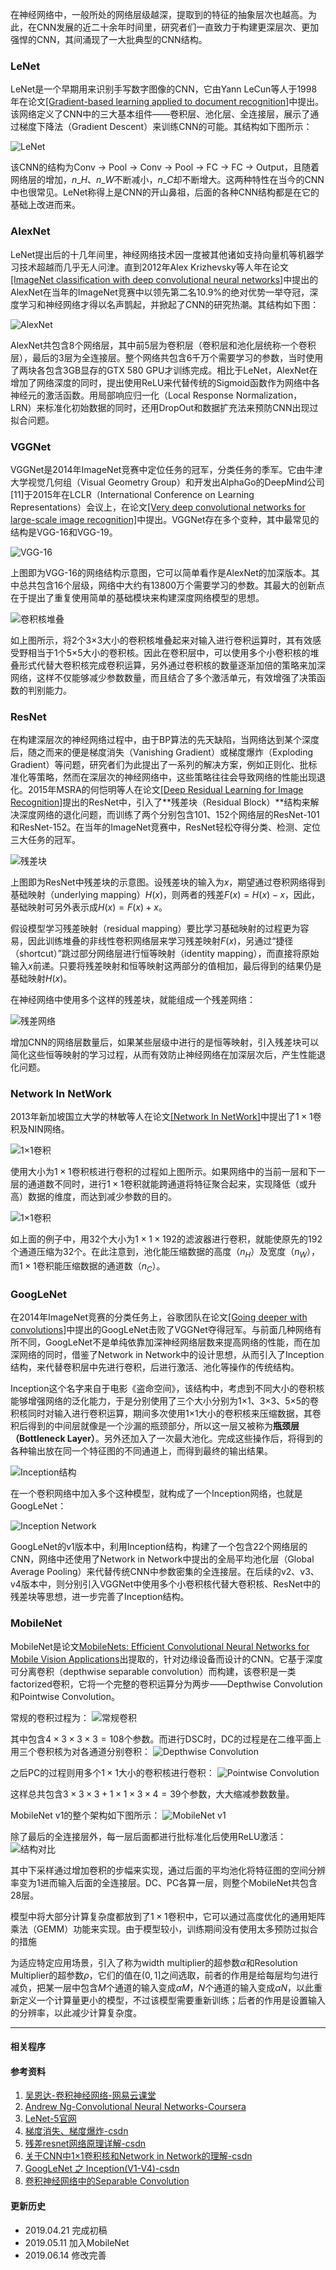 在神经网络中，一般所处的网络层级越深，提取到的特征的抽象层次也越高。为此，在CNN发展的近二十余年时间里，研究者们一直致力于构建更深层次、更加强悍的CNN，其间涌现了一大批典型的CNN结构。

### LeNet
LeNet是一个早期用来识别手写数字图像的CNN，它由Yann LeCun等人于1998年在论文[[Gradient-based learning applied to document recognition]](http://ieeexplore.ieee.org/stamp/stamp.jsp?arnumber=726791)中提出。该网络定义了CNN中的三大基本组件——卷积层、池化层、全连接层，展示了通过梯度下降法（Gradient Descent）来训练CNN的可能。其结构如下图所示：

![LeNet](https://i.loli.net/2019/06/14/5d03053947fe718651.jpg)

该CNN的结构为Conv -> Pool -> Conv -> Pool -> FC -> FC -> Output，且随着网络层的增加，$n\_H$、$n\_W$不断减小，$n\_C$却不断增大。这两种特性在当今的CNN中也很常见。LeNet称得上是CNN的开山鼻祖，后面的各种CNN结构都是在它的基础上改进而来。

### AlexNet
LeNet提出后的十几年间里，神经网络技术因一度被其他诸如支持向量机等机器学习技术超越而几乎无人问津。直到2012年Alex Krizhevsky等人年在论文[[ImageNet classification with deep convolutional neural networks]](http://papers.nips.cc/paper/4824-imagenet-classification-with-deep-convolutional-neural-networks.pdf)中提出的AlexNet在当年的ImageNet竞赛中以领先第二名10.9%的绝对优势一举夺冠，深度学习和神经网络才得以名声鹊起，并掀起了CNN的研究热潮。其结构如下图：

![AlexNet](https://i.loli.net/2019/06/14/5d0306675086379972.jpg)

AlexNet共包含8个网络层，其中前5层为卷积层（卷积层和池化层统称一个卷积层），最后的3层为全连接层。整个网络共包含6千万个需要学习的参数，当时使用了两块各包含3GB显存的GTX 580 GPU才训练完成。相比于LeNet，AlexNet在增加了网络深度的同时，提出使用ReLU来代替传统的Sigmoid函数作为网络中各神经元的激活函数。用局部响应归一化（Local Response Normalization， LRN）来标准化初始数据的同时，还用DropOut和数据扩充法来预防CNN出现过拟合问题。

### VGGNet
VGGNet是2014年ImageNet竞赛中定位任务的冠军，分类任务的季军。它由牛津大学视觉几何组（Visual Geometry Group）和开发出AlphaGo的DeepMind公司[11]于2015年在LCLR（International Conference on Learning Representations）会议上，在论文[[Very deep convolutional networks for large-scale image recognition]](https://arxiv.org/pdf/1409.1556.pdf)中提出。VGGNet存在多个变种，其中最常见的结构是VGG-16和VGG-19。

![VGG-16](https://i.loli.net/2019/06/14/5d0308cb2d2e770589.jpg)

上图即为VGG-16的网络结构示意图，它可以简单看作是AlexNet的加深版本。其中总共包含16个层级，网络中大约有13800万个需要学习的参数。其最大的创新点在于提出了重复使用简单的基础模块来构建深度网络模型的思想。

![卷积核堆叠](https://i.loli.net/2019/06/14/5d0308ffdde9956022.png)

如上图所示，将2个3×3大小的卷积核堆叠起来对输入进行卷积运算时，其有效感受野相当于1个5×5大小的卷积核。因此在卷积层中，可以使用多个小卷积核的堆叠形式代替大卷积核完成卷积运算，另外通过卷积核的数量逐渐加倍的策略来加深网络，这样不仅能够减少参数数量，而且结合了多个激活单元，有效增强了决策函数的判别能力。

### ResNet
在构建深层次的神经网络过程中，由于BP算法的先天缺陷，当网络达到某个深度后，随之而来的便是梯度消失（Vanishing Gradient）或梯度爆炸（Exploding Gradient）等问题，研究者们为此提出了一系列的解决方案，例如正则化、批标准化等策略，然而在深层次的神经网络中，这些策略往往会导致网络的性能出现退化。2015年MSRA的何恺明等人在论文[[Deep Residual Learning for Image Recognition]](https://arxiv.org/pdf/1512.03385.pdf)提出的ResNet中，引入了**残差块（Residual Block）**结构来解决深度网络的退化问题，而训练了两个分别包含101、152个网络层的ResNet-101和ResNet-152。在当年的ImageNet竞赛中，ResNet轻松夺得分类、检测、定位三大任务的冠军。

![残差块](https://i.loli.net/2019/06/14/5d030b4c2112c93931.png)

上图即为ResNet中残差块的示意图。设残差块的输入为$x$，期望通过卷积网络得到基础映射（underlying mapping）$H(x)$，则两者的残差$F(x)=H(x)-x$，因此，基础映射可另外表示成$H(x)=F(x)+x$。

假设模型学习残差映射（residual mapping）要比学习基础映射的过程更为容易，因此训练堆叠的非线性卷积网络层来学习残差映射$F(x)$，另通过“捷径（shortcut）”跳过部分网络层进行恒等映射（identity mapping），而直接将原始输入$x$前递。只要将残差映射和恒等映射这两部分的值相加，最后得到的结果仍是基础映射$H(x)$。

在神经网络中使用多个这样的残差块，就能组成一个残差网络：

![残差网络](https://i.loli.net/2019/05/05/5cce9b3f0679e.jpg)

增加CNN的网络层数量后，如果某些层级中进行的是恒等映射，引入残差块可以简化这些恒等映射的学习过程，从而有效防止神经网络在加深层次后，产生性能退化问题。

### Network In NetWork

2013年新加坡国立大学的林敏等人在论文[[Network In NetWork]](https://arxiv.org/pdf/1312.4400.pdf)中提出了$1\times1$卷积及NIN网络。

![1×1卷积](https://raw.githubusercontent.com/iamaaditya/iamaaditya.github.io/master/images/conv_arithmetic/full_padding_no_strides_transposed_small.gif)

使用大小为$1\times1$卷积核进行卷积的过程如上图所示。如果网络中的当前一层和下一层的通道数不同时，进行$1\times1$卷积就能跨通道将特征聚合起来，实现降低（或升高）数据的维度，而达到减少参数的目的。

![1×1卷积](https://i.loli.net/2019/05/05/5cce9b69919ff.jpg)

如上面的例子中，用$32$个大小为$1\times1\times192$的滤波器进行卷积，就能使原先的$192$个通道压缩为$32$个。在此注意到，池化能压缩数据的高度（$n_H$）及宽度（$n_W$），而$1\times1$卷积能压缩数据的通道数（$n_C$）。

### GoogLeNet
在2014年ImageNet竞赛的分类任务上，谷歌团队在论文[[Going deeper with convolutions]](https://arxiv.org/pdf/1409.4842.pdf)中提出的GoogLeNet击败了VGGNet夺得冠军。与前面几种网络有所不同，GoogLeNet不是单纯依靠加深神经网络层数来提高网络的性能，而在加深网络的同时，借鉴了Network in Network中的设计思想，从而引入了Inception结构，来代替卷积层中先进行卷积，后进行激活、池化等操作的传统结构。

Inception这个名字来自于电影《盗命空间》，该结构中，考虑到不同大小的卷积核能够增强网络的泛化能力，于是分别使用了三个大小分别为1×1、3×3、5×5的卷积核同时对输入进行卷积运算，期间多次使用1×1大小的卷积核来压缩数据，其卷积后得到的中间层就像是一个沙漏的瓶颈部分，所以这一层又被称为**瓶颈层（Bottleneck Layer）**。另外还加入了一次最大池化。完成这些操作后，将得到的各种输出放在同一个特征图的不同通道上，而得到最终的输出结果。

![Inception结构](https://i.loli.net/2019/06/14/5d030c581e9f010985.png)

在一个卷积网络中加入多个这种模型，就构成了一个Inception网络，也就是GoogLeNet：

![Inception Network](https://i.loli.net/2019/05/05/5cce9bda575df.jpg)

GoogLeNet的v1版本中，利用Inception结构，构建了一个包含22个网络层的CNN，网络中还使用了Network in Network中提出的全局平均池化层（Global Average Pooling）来代替传统CNN中参数密集的全连接层。在后续的v2、v3、v4版本中，则分别引入VGGNet中使用多个小卷积核代替大卷积核、ResNet中的残差块等思想，进一步完善了Inception结构。

### MobileNet

MobileNet是论文[MobileNets: Efficient Convolutional Neural Networks for Mobile Vision Applications](https://arxiv.org/abs/1704.04861)出提取的，针对边缘设备而设计的CNN。它基于深度可分离卷积（depthwise separable convolution）而构建，该卷积是一类factorized卷积，它将一个完整的卷积运算分为两步——Depthwise Convolution和Pointwise Convolution。

常规的卷积过程为：
![常规卷积](https://i.loli.net/2019/05/11/5cd69d7809e09.png)

其中包含$4\times3\times3\times3=108$个参数。而进行DSC时，DC的过程是在二维平面上用三个卷积核为对各通道分别卷积：
![Depthwise Convolution](https://i.loli.net/2019/05/11/5cd69e00b7ffa.png)

之后PC的过程则用多个$1\times1$大小的卷积核进行卷积：
![Pointwise Convolution](https://i.loli.net/2019/05/11/5cd69edcda7c7.png)

这样总共包含$3\times3\times3 + 1\times1\times3\times4 = 39$个参数，大大缩减参数数量。

MobileNet v1的整个架构如下图所示：
![MobileNet v1](https://i.loli.net/2019/05/11/5cd6a4fe9caba.png)

除了最后的全连接层外，每一层后面都进行批标准化后使用ReLU激活：
![结构对比](https://i.loli.net/2019/05/11/5cd6a5d61c7ad.png)

其中下采样通过增加卷积的步幅来实现，通过后面的平均池化将特征图的空间分辨率变为$1$进而输入后面的全连接层。DC、PC各算一层，则整个MobileNet共包含$28$层。

模型中将大部分计算复杂度都放到了$1\times1$卷积中，它可以通过高度优化的通用矩阵乘法（GEMM）功能来实现。由于模型较小，训练期间没有使用太多预防过拟合的措施

为适应特定应用场景，引入了称为width multiplier的超参数$\alpha$和Resolution Multiplier的超参数$\rho$，它们的值在$(0, 1]$之间选取，前者的作用是给每层均匀进行减负，把某一层中包含$M$个通道的输入变成$\alpha M$，$N$个通道的输入变成$\alpha N$，以此重新定义一个计算量更小的模型，不过该模型需要重新训练；后者的作用是设置输入的分辨率，以此减少计算复杂度。

***
#### 相关程序

#### 参考资料
1. [吴恩达-卷积神经网络-网易云课堂](http://mooc.study.163.com/course/2001281004#/info)
2. [Andrew Ng-Convolutional Neural Networks-Coursera](https://www.coursera.org/learn/convolutional-neural-networks/)
3. [LeNet-5官网](http://yann.lecun.com/exdb/lenet/index.html)
4. [梯度消失、梯度爆炸-csdn](http://blog.csdn.net/cppjava_/article/details/68941436)
5. [残差resnet网络原理详解-csdn](http://blog.csdn.net/mao_feng/article/details/52734438)
6. [关于CNN中1×1卷积核和Network in Network的理解-csdn](http://blog.csdn.net/haolexiao/article/details/77073258)
7. [GoogLeNet 之 Inception(V1-V4)-csdn](http://blog.csdn.net/diamonjoy_zone/article/details/70576775)
8. [卷积神经网络中的Separable Convolution](https://yinguobing.com/separable-convolution/#fn2)

#### 更新历史
* 2019.04.21 完成初稿
* 2019.05.11 加入MobileNet
* 2019.06.14 修改完善